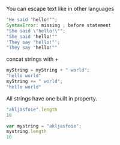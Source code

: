 You can escape text like in other languages


```javascript
"He said "hello!"";
SyntaxError: missing ; before statement
"She said \"hello!\"";
"She said "hello!""
'They say "hello!"';
"They say "hello!""
```

concat strings with +

```javascript
myString = myString + " world";
"hello world"
myString += " world";
"hello world"
```

All strings have one built in property.


```javascript
"akljasfoie".length
10

var mystring = "akljasfoie";
mystring.length
10
```
